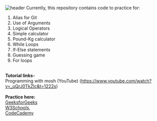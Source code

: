 ![header](https://capsule-render.vercel.app/api?type=wave&color=auto&height=150&section=header&text=Python%Tutorials&fontSize=90)
Currently, this repository contains code to practice for: <br>
1. Alias for Git<br>
2. Use of Arguments<br>
3. Logical Operators<br>
4. Simple calculator<br>
5. Pound-Kg calculator<br>
6. While Loops<br>
7. If-Else statements<br>
8. Guessing game<br>
9. For loops<br><br>

<b>Tutorial links-</b><br>
Programming with mosh (YouTube) (https://www.youtube.com/watch?v=_uQrJ0TkZlc&t=1222s)<br>
<b><br>Practice here:</b><br>
<a href="https://www.geeksforgeeks.org/python-programming-language/?ref=shm">GeeksforGeeks</a><br>
<a href="https://www.w3schools.com/python/default.asp">W3Schools</a>,<br>
<a href="https://www.codecademy.com/learn/learn-python-3">CodeCademy</a>  <br>
